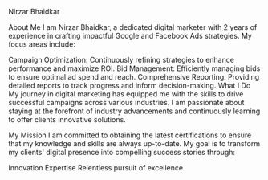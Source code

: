 Nirzar Bhaidkar

About Me
I am Nirzar Bhaidkar, a dedicated digital marketer with 2 years of experience in crafting impactful Google and Facebook Ads strategies. My focus areas include:

Campaign Optimization: Continuously refining strategies to enhance performance and maximize ROI.
Bid Management: Efficiently managing bids to ensure optimal ad spend and reach.
Comprehensive Reporting: Providing detailed reports to track progress and inform decision-making.
What I Do
My journey in digital marketing has equipped me with the skills to drive successful campaigns across various industries. I am passionate about staying at the forefront of industry advancements and continuously learning to offer clients innovative solutions.

My Mission
I am committed to obtaining the latest certifications to ensure that my knowledge and skills are always up-to-date. My goal is to transform my clients' digital presence into compelling success stories through:

Innovation
Expertise
Relentless pursuit of excellence
